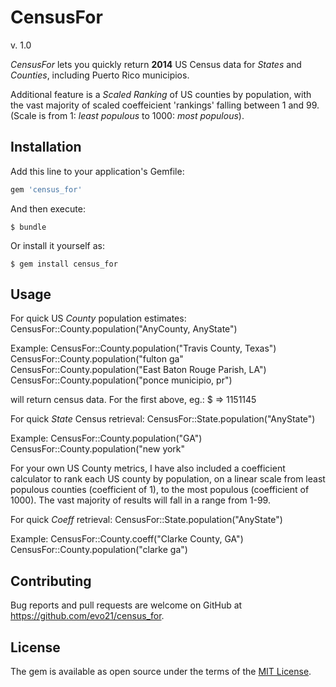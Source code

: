 # CensusFor 
v. 1.0

*CensusFor* lets you quickly return **2014** US Census data for _States_ and _Counties_, including Puerto Rico municipios.

Additional feature is a _Scaled Ranking_ of US counties by population, with the vast majority of scaled coeffeicient 'rankings' falling between 1 and 99. (Scale is from 1: _least populous_ to 1000: _most populous_).

## Installation

Add this line to your application's Gemfile:

```ruby
gem 'census_for'
```

And then execute:

    $ bundle

Or install it yourself as:

    $ gem install census_for

## Usage

For quick US _County_ population estimates:
    CensusFor::County.population("AnyCounty, AnyState")

Example:
    CensusFor::County.population("Travis County, Texas")
    CensusFor::County.population("fulton ga"
    CensusFor::County.population("East Baton Rouge Parish, LA")
    CensusFor::County.population("ponce municipio, pr")

will return census data. For the first above, eg.:
    $ =>  1151145

For quick _State_ Census retrieval:
    CensusFor::State.population("AnyState")

Example:
    CensusFor::County.population("GA")
    CensusFor::County.population("new york"

For your own US County metrics, I have also included a coefficient calculator to rank each US county by population, on a linear scale from least populous counties (coefficient of 1), to the most populous (coefficient of 1000).  The vast majority of results will fall in a range from 1-99.

For quick _Coeff_ retrieval:
    CensusFor::State.population("AnyState")

Example:
    CensusFor::County.coeff("Clarke County, GA")
    CensusFor::County.population("clarke ga")

## Contributing

Bug reports and pull requests are welcome on GitHub at https://github.com/evo21/census_for.


## License

The gem is available as open source under the terms of the [MIT License](http://opensource.org/licenses/MIT).
